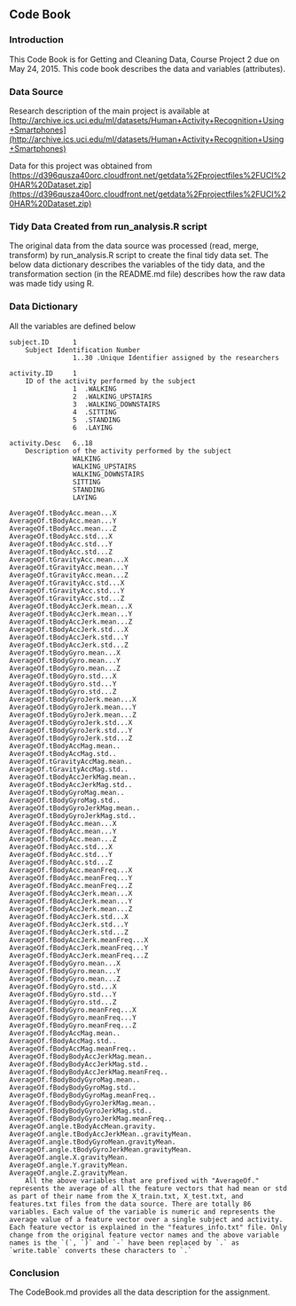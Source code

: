## Code Book

### Introduction

This Code Book is for Getting and Cleaning Data, Course Project 2 due on May 24, 2015. This code book describes the data and variables (attributes).

### Data Source

Research description of the main project is available at [http://archive.ics.uci.edu/ml/datasets/Human+Activity+Recognition+Using+Smartphones](http://archive.ics.uci.edu/ml/datasets/Human+Activity+Recognition+Using+Smartphones)

Data for this project was obtained from [https://d396qusza40orc.cloudfront.net/getdata%2Fprojectfiles%2FUCI%20HAR%20Dataset.zip](https://d396qusza40orc.cloudfront.net/getdata%2Fprojectfiles%2FUCI%20HAR%20Dataset.zip)

### Tidy Data Created from run_analysis.R script

The original data from the data source was processed (read, merge, transform) by run_analysis.R script to create the final tidy data set. The below data dictionary describes the variables of the tidy data, and the transformation section (in the README.md file) describes how the raw data was made tidy using R.

### Data Dictionary

All the variables are defined below

    subject.ID      1   
        Subject Identification Number   
                    1..30 .Unique Identifier assigned by the researchers   
                    
    activity.ID     1
        ID of the activity performed by the subject
                    1  .WALKING
                    2  .WALKING_UPSTAIRS
                    3  .WALKING_DOWNSTAIRS
                    4  .SITTING
                    5  .STANDING
                    6  .LAYING
                    
    activity.Desc   6..18
        Description of the activity performed by the subject
                    WALKING
                    WALKING_UPSTAIRS
                    WALKING_DOWNSTAIRS
                    SITTING
                    STANDING
                    LAYING
    
    AverageOf.tBodyAcc.mean...X
    AverageOf.tBodyAcc.mean...Y                   
    AverageOf.tBodyAcc.mean...Z                   
    AverageOf.tBodyAcc.std...X                     
    AverageOf.tBodyAcc.std...Y                    
    AverageOf.tBodyAcc.std...Z                     
    AverageOf.tGravityAcc.mean...X                
    AverageOf.tGravityAcc.mean...Y                 
    AverageOf.tGravityAcc.mean...Z                
    AverageOf.tGravityAcc.std...X                  
    AverageOf.tGravityAcc.std...Y                 
    AverageOf.tGravityAcc.std...Z                  
    AverageOf.tBodyAccJerk.mean...X               
    AverageOf.tBodyAccJerk.mean...Y                
    AverageOf.tBodyAccJerk.mean...Z               
    AverageOf.tBodyAccJerk.std...X                 
    AverageOf.tBodyAccJerk.std...Y                
    AverageOf.tBodyAccJerk.std...Z                 
    AverageOf.tBodyGyro.mean...X                  
    AverageOf.tBodyGyro.mean...Y                   
    AverageOf.tBodyGyro.mean...Z                  
    AverageOf.tBodyGyro.std...X                    
    AverageOf.tBodyGyro.std...Y                   
    AverageOf.tBodyGyro.std...Z                    
    AverageOf.tBodyGyroJerk.mean...X              
    AverageOf.tBodyGyroJerk.mean...Y               
    AverageOf.tBodyGyroJerk.mean...Z              
    AverageOf.tBodyGyroJerk.std...X                
    AverageOf.tBodyGyroJerk.std...Y               
    AverageOf.tBodyGyroJerk.std...Z                
    AverageOf.tBodyAccMag.mean..                  
    AverageOf.tBodyAccMag.std..                    
    AverageOf.tGravityAccMag.mean..               
    AverageOf.tGravityAccMag.std..                 
    AverageOf.tBodyAccJerkMag.mean..              
    AverageOf.tBodyAccJerkMag.std..                
    AverageOf.tBodyGyroMag.mean..                 
    AverageOf.tBodyGyroMag.std..               
    AverageOf.tBodyGyroJerkMag.mean..             
    AverageOf.tBodyGyroJerkMag.std..               
    AverageOf.fBodyAcc.mean...X                   
    AverageOf.fBodyAcc.mean...Y                    
    AverageOf.fBodyAcc.mean...Z                   
    AverageOf.fBodyAcc.std...X                     
    AverageOf.fBodyAcc.std...Y                    
    AverageOf.fBodyAcc.std...Z                     
    AverageOf.fBodyAcc.meanFreq...X               
    AverageOf.fBodyAcc.meanFreq...Y                
    AverageOf.fBodyAcc.meanFreq...Z               
    AverageOf.fBodyAccJerk.mean...X                
    AverageOf.fBodyAccJerk.mean...Y               
    AverageOf.fBodyAccJerk.mean...Z                
    AverageOf.fBodyAccJerk.std...X                
    AverageOf.fBodyAccJerk.std...Y                 
    AverageOf.fBodyAccJerk.std...Z                
    AverageOf.fBodyAccJerk.meanFreq...X            
    AverageOf.fBodyAccJerk.meanFreq...Y           
    AverageOf.fBodyAccJerk.meanFreq...Z            
    AverageOf.fBodyGyro.mean...X                  
    AverageOf.fBodyGyro.mean...Y                   
    AverageOf.fBodyGyro.mean...Z                  
    AverageOf.fBodyGyro.std...X                    
    AverageOf.fBodyGyro.std...Y                   
    AverageOf.fBodyGyro.std...Z                    
    AverageOf.fBodyGyro.meanFreq...X              
    AverageOf.fBodyGyro.meanFreq...Y               
    AverageOf.fBodyGyro.meanFreq...Z              
    AverageOf.fBodyAccMag.mean..                   
    AverageOf.fBodyAccMag.std..                   
    AverageOf.fBodyAccMag.meanFreq..               
    AverageOf.fBodyBodyAccJerkMag.mean..          
    AverageOf.fBodyBodyAccJerkMag.std..            
    AverageOf.fBodyBodyAccJerkMag.meanFreq..      
    AverageOf.fBodyBodyGyroMag.mean..              
    AverageOf.fBodyBodyGyroMag.std..              
    AverageOf.fBodyBodyGyroMag.meanFreq..          
    AverageOf.fBodyBodyGyroJerkMag.mean..         
    AverageOf.fBodyBodyGyroJerkMag.std..           
    AverageOf.fBodyBodyGyroJerkMag.meanFreq..     
    AverageOf.angle.tBodyAccMean.gravity.          
    AverageOf.angle.tBodyAccJerkMean..gravityMean.
    AverageOf.angle.tBodyGyroMean.gravityMean.     
    AverageOf.angle.tBodyGyroJerkMean.gravityMean.
    AverageOf.angle.X.gravityMean.                 
    AverageOf.angle.Y.gravityMean.                
    AverageOf.angle.Z.gravityMean.
        All the above variables that are prefixed with "AverageOf." represents the average of all the feature vectors that had mean or std as part of their name from the X_train.txt, X_test.txt, and features.txt files from the data source. There are totally 86 variables. Each value of the variable is numeric and represents the average value of a feature vector over a single subject and activity. Each feature vector is explained in the "features_info.txt" file. Only change from the original feature vector names and the above variable names is the `(`, `)` and `-` have been replaced by `.` as `write.table` converts these characters to `.`

### Conclusion

The CodeBook.md provides all the data description for the assignment.